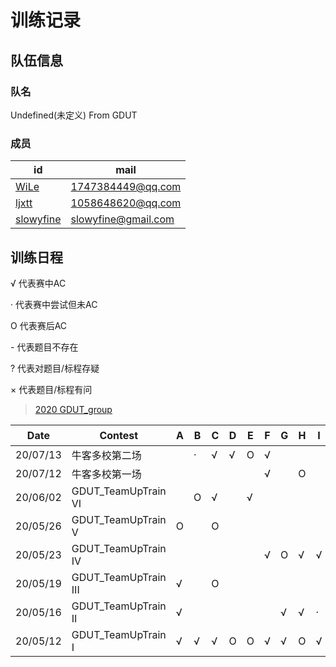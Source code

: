 # 训练记录

## 队伍信息
### 队名

Undefined(未定义) From GDUT


### 成员

| id                                                    | mail                      |
| ----------------------------------------------------- | ------------------------- |
| [WiLe](https://codeforces.com/profile/Wiggins)        | 1747384449@qq.com         |
| [ljxtt](https://codeforces.com/profile/Q_W_Q)         | 1058648620@qq.com         |
| [slowyfine](https://codeforces.com/profile/slowyfine) | slowyfine@gmail.com       |


## 训练日程

√  代表赛中AC

·   代表赛中尝试但未AC

O 代表赛后AC

\-  代表题目不存在

?  代表对题目/标程存疑

× 代表题目/标程有问


> [2020 GDUT_group](http://codeforces.com/group/5yyKg9gx7m/contests)

| Date     | Contest              | A    | B    | C    | D    | E    | F    | G    | H    | I    | J    | K    | L    | 完成  |
| -------- | -------------------- | ---- | ---- | ---- | ---- | ---- | ---- | ---- | ---- | ---- | ---- | ---- | ---- | ----- |
| 20/07/13 | 牛客多校第二场       |      | ·    | √    | √    | O    | √    |      |      |      | ·    | -    | -    | 04/10 |
| 20/07/12 | 牛客多校第一场       |      |      |      |      |      | √    |      | O    |      | √    | -    | -    | 03/10 |
| 20/06/02 | GDUT_TeamUpTrain VI  |      | O    | √    |      | √    |      |      |      |      |      |      | -    | 03/11 |
| 20/05/26 | GDUT_TeamUpTrain V   | O    |      | O    |      |      |      |      |      |      |      | O    | -    | 04/11 |
| 20/05/23 | GDUT_TeamUpTrain IV  |      |      |      |      |      | √    | O    | √    | √    |      | √    | -    | 05/11 |
| 20/05/19 | GDUT_TeamUpTrain III | √    |      | O    |      |      |      |      |      |      | O    | O    |      | 04/12 |
| 20/05/16 | GDUT_TeamUpTrain II  | √    |      |      |      |      |      | √    | √    | ·    |      |      | -    | 03/11 |
| 20/05/12 | GDUT_TeamUpTrain I   | √    | √    | √    | O    | O    | √    | √    | O    | √    | O    |      | -    | 10/11 |
